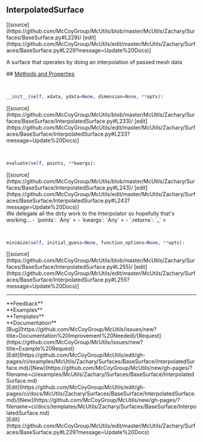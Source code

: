 ## <a id="McUtils.McUtils.Zachary.Surfaces.BaseSurface.InterpolatedSurface">InterpolatedSurface</a> 

<div class="docs-source-link" markdown="1">
[[source](https://github.com/McCoyGroup/McUtils/blob/master/McUtils/Zachary/Surfaces/BaseSurface.py#L229)/
[edit](https://github.com/McCoyGroup/McUtils/edit/master/McUtils/Zachary/Surfaces/BaseSurface.py#L229?message=Update%20Docs)]
</div>

A surface that operates by doing an interpolation of passed mesh data







<div class="collapsible-section">
 <div class="collapsible-section collapsible-section-header" markdown="1">
## <a class="collapse-link" data-toggle="collapse" href="#methods" markdown="1"> Methods and Properties</a> <a class="float-right" data-toggle="collapse" href="#methods"><i class="fa fa-chevron-down"></i></a>
 </div>
 <div class="collapsible-section collapsible-section-body collapse show" id="methods" markdown="1">
 
<a id="McUtils.McUtils.Zachary.Surfaces.BaseSurface.InterpolatedSurface.__init__" class="docs-object-method">&nbsp;</a> 
```python
__init__(self, xdata, ydata=None, dimension=None, **opts): 
```
<div class="docs-source-link" markdown="1">
[[source](https://github.com/McCoyGroup/McUtils/blob/master/McUtils/Zachary/Surfaces/BaseSurface/InterpolatedSurface.py#L233)/
[edit](https://github.com/McCoyGroup/McUtils/edit/master/McUtils/Zachary/Surfaces/BaseSurface/InterpolatedSurface.py#L233?message=Update%20Docs)]
</div>


<a id="McUtils.McUtils.Zachary.Surfaces.BaseSurface.InterpolatedSurface.evaluate" class="docs-object-method">&nbsp;</a> 
```python
evaluate(self, points, **kwargs): 
```
<div class="docs-source-link" markdown="1">
[[source](https://github.com/McCoyGroup/McUtils/blob/master/McUtils/Zachary/Surfaces/BaseSurface/InterpolatedSurface.py#L243)/
[edit](https://github.com/McCoyGroup/McUtils/edit/master/McUtils/Zachary/Surfaces/BaseSurface/InterpolatedSurface.py#L243?message=Update%20Docs)]
</div>
We delegate all the dirty work to the Interpolator so hopefully that's working...
  - `points`: `Any`
    > 
  - `kwargs`: `Any`
    > 
  - `:returns`: `_`
    >


<a id="McUtils.McUtils.Zachary.Surfaces.BaseSurface.InterpolatedSurface.minimize" class="docs-object-method">&nbsp;</a> 
```python
minimize(self, initial_guess=None, function_options=None, **opts): 
```
<div class="docs-source-link" markdown="1">
[[source](https://github.com/McCoyGroup/McUtils/blob/master/McUtils/Zachary/Surfaces/BaseSurface/InterpolatedSurface.py#L255)/
[edit](https://github.com/McCoyGroup/McUtils/edit/master/McUtils/Zachary/Surfaces/BaseSurface/InterpolatedSurface.py#L255?message=Update%20Docs)]
</div>
 </div>
</div>












---


<div markdown="1" class="text-secondary">
<div class="container">
  <div class="row">
   <div class="col" markdown="1">
**Feedback**   
</div>
   <div class="col" markdown="1">
**Examples**   
</div>
   <div class="col" markdown="1">
**Templates**   
</div>
   <div class="col" markdown="1">
**Documentation**   
</div>
   <div class="col" markdown="1">
   
</div>
   <div class="col" markdown="1">
   
</div>
   <div class="col" markdown="1">
   
</div>
</div>
  <div class="row">
   <div class="col" markdown="1">
[Bug](https://github.com/McCoyGroup/McUtils/issues/new?title=Documentation%20Improvement%20Needed)/[Request](https://github.com/McCoyGroup/McUtils/issues/new?title=Example%20Request)   
</div>
   <div class="col" markdown="1">
[Edit](https://github.com/McCoyGroup/McUtils/edit/gh-pages/ci/examples/McUtils/Zachary/Surfaces/BaseSurface/InterpolatedSurface.md)/[New](https://github.com/McCoyGroup/McUtils/new/gh-pages/?filename=ci/examples/McUtils/Zachary/Surfaces/BaseSurface/InterpolatedSurface.md)   
</div>
   <div class="col" markdown="1">
[Edit](https://github.com/McCoyGroup/McUtils/edit/gh-pages/ci/docs/McUtils/Zachary/Surfaces/BaseSurface/InterpolatedSurface.md)/[New](https://github.com/McCoyGroup/McUtils/new/gh-pages/?filename=ci/docs/templates/McUtils/Zachary/Surfaces/BaseSurface/InterpolatedSurface.md)   
</div>
   <div class="col" markdown="1">
[Edit](https://github.com/McCoyGroup/McUtils/edit/master/McUtils/Zachary/Surfaces/BaseSurface.py#L229?message=Update%20Docs)   
</div>
   <div class="col" markdown="1">
   
</div>
   <div class="col" markdown="1">
   
</div>
   <div class="col" markdown="1">
   
</div>
</div>
</div>
</div>